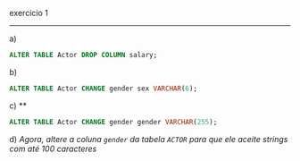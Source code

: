 exercicio 1 
*******************************************************************************
a)

```sql
ALTER TABLE Actor DROP COLUMN salary;
```

b)

```sql
ALTER TABLE Actor CHANGE gender sex VARCHAR(6);
```

c) **

```sql
ALTER TABLE Actor CHANGE gender gender VARCHAR(255);
```

d) *Agora,  altere a coluna `gender` da tabela `ACTOR` para que ele aceite strings com até 100 caracteres*